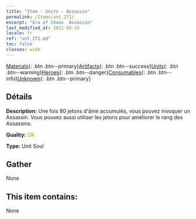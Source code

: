 ```yaml
---
title: "Item - Units - Assassin"
permalink: /Items/unt_271/
excerpt: "Era of Chaos  Assassin"
last_modified_at: 2021-03-25
locale: fr
ref: "unt_271.md"
toc: false
classes: wide
---
```

 [Materials](/fr/Items/){: .btn .btn--primary}[Artifacts](/fr/Items/Artifacts/){: .btn .btn--success}[Units](/fr/Items/Units/){: .btn .btn--warning}[Heroes](/fr/Items/Heroes/){: .btn .btn--danger}[Consumables](/fr/Items/Consumables/){: .btn .btn--info}[Unknown](/fr/Items/Unknown/){: .btn .btn--primary}

## Détails
 **Description:** Une fois 80 jetons d'âme accumulés, vous pouvez invoquer un Assassin. Vous pouvez aussi utiliser les jetons pour améliorer le rang des Assassins.

 **Quality:** <span style="color: #FF8C00">OK</span>

 **Type:** Unit Soul

## Gather

  None

## This item contains:

  None

